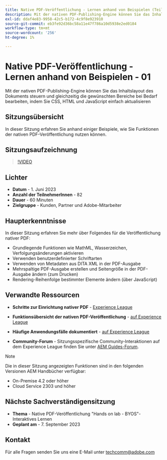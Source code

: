 ```yaml
---
title: Native PDF-Veröffentlichung - Lernen anhand von Beispielen (Teil 1)
description: Mit der nativen PDF-Publishing-Engine können Sie das Inhaltslayout des Dokuments steuern und gleichzeitig die gewünschten-Abschnitte bei Bedarf bearbeiten, indem Sie CSS, HTML und JavaScript einfach aktualisieren.
exl-id: ddaf4e83-9958-42c5-b172-4c9f8e923910
source-git-commit: eb3fe92d36bc58a11e47f786a10d5938e2ed0184
workflow-type: tm+mt
source-wordcount: '256'
ht-degree: 1%

---
```


# Native PDF-Veröffentlichung - Lernen anhand von Beispielen - 01

Mit der nativen PDF-Publishing-Engine können Sie das Inhaltslayout des Dokuments steuern und gleichzeitig die gewünschten Bereiche bei Bedarf bearbeiten, indem Sie CSS, HTML und JavaScript einfach aktualisieren

## Sitzungsübersicht

In dieser Sitzung erfahren Sie anhand einiger Beispiele, wie Sie Funktionen der nativen PDF-Veröffentlichung nutzen können.

## Sitzungsaufzeichnung

>[!VIDEO](https://video.tv.adobe.com/v/3420092/native-pdf-aem-guides?quality=12&learn=on)

## Lichter

- **Datum** - 1. Juni 2023
- **Anzahl der TeilnehmerInnen** - 82
- **Dauer** - 60 Minuten
- **Zielgruppe** - Kunden, Partner und Adobe-Mitarbeiter

## Haupterkenntnisse

In dieser Sitzung erfahren Sie mehr über Folgendes für die Veröffentlichung nativer PDF:
- Grundlegende Funktionen wie MathML, Wasserzeichen, Verfolgungsänderungen aktivieren
- Verwenden benutzerdefinierter Schriftarten
- Verwenden von Metadaten aus DITA XML in der PDF-Ausgabe
- Mehrspaltige PDF-Ausgabe erstellen und Seitengröße in der PDF-Ausgabe ändern (zum Drucken)
- Rendering-Reihenfolge bestimmter Elemente ändern (über JavaScript)


## Verwandte Ressourcen

- **Schritte zur Einrichtung nativer PDF** - [Experience League](https://experienceleague.adobe.com/docs/experience-manager-guides-learn/tutorials/knowledge-base/kb-articles/publishing/configuring-aem-environment-for-native-pdf-publishing.html?lang=en)

- **Funktionsübersicht der nativen PDF-Veröffentlichung** - [auf Experience League](https://experienceleague.adobe.com/docs/experience-manager-guides-learn/tutorials/knowledge-base/expert-session/native-pdf-publishing-essentials-feb23.html?lang=en)

- **Häufige Anwendungsfälle dokumentiert** - [auf Experience League](https://experienceleague.adobe.com/docs/experience-manager-guides-learn/tutorials/install-guide/on-prem-ig/output-gen-config/config-native-pdf-publish/content-styles/stylesheet.html?lang=en)

- **Community-Forum** - Sitzungsspezifische Community-Interaktionen auf dem Experience League finden Sie unter  [AEM Guides-Forum](https://experienceleaguecommunities.adobe.com/t5/experience-manager-guides/bd-p/xml-documentation-discussions).

>[!NOTE]
>
> Die in dieser Sitzung angezeigten Funktionen sind in den folgenden Versionen AEM Handbücher verfügbar:
> - On-Premise 4.2 oder höher
> - Cloud Service 2303 und höher

## Nächste Sachverständigensitzung

- **Thema** - Native PDF-Veröffentlichung &quot;Hands on lab - BYOS&quot;- Interaktives Lernen
- **Geplant am** - 7. September 2023

## Kontakt

Für alle Fragen senden Sie uns eine E-Mail unter <techcomm@adobe.com>
